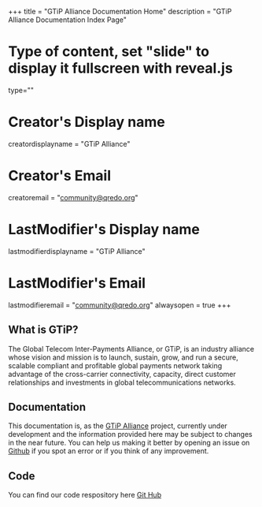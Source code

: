 +++
title = "GTiP Alliance Documentation Home"
description = "GTiP Alliance Documentation Index Page"
# Type of content, set "slide" to display it fullscreen with reveal.js
type=""
# Creator's Display name
creatordisplayname = "GTiP Alliance"
# Creator's Email
creatoremail = "community@qredo.org"
# LastModifier's Display name
lastmodifierdisplayname = "GTiP Alliance"
# LastModifier's Email
lastmodifieremail = "community@qredo.org"
alwaysopen = true
+++

<section>
<h2 id="what-is-qredo">What is GTiP?</h2>
<p>The Global Telecom Inter-Payments Alliance, or GTiP, is an industry alliance whose vision and mission is to launch, sustain, grow, and run a secure, scalable compliant and profitable global payments network taking advantage of the cross-carrier connectivity, capacity, direct customer relationships and investments in global telecommunications networks.</p>

<h2 id="documentation">Documentation</h2>
<p>This documentation is, as the <a href="https://gtipalliance.org/">GTiP Alliance</a> project, currently under development and the
information provided here may be subject to changes in the near future. You can help us making it better by opening an
issue on <a href="https://github.com/GTiP-Alliance/GTiP-Documentation/issues">Github</a> if you spot an error or if you think of any
improvement.</p>

<h2 id="repo-link">Code</h2>
<p>You can find our code respository here <a href = "https://github.com/GTiP-Alliance">Git Hub</a></p>

</section>
